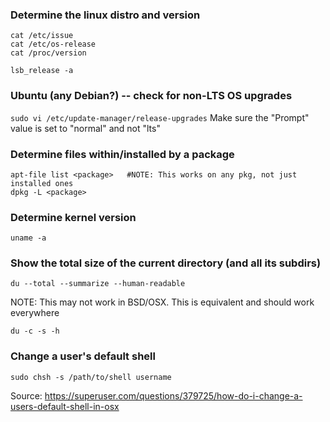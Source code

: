 ### Determine the linux distro and version
```
cat /etc/issue
cat /etc/os-release
cat /proc/version

lsb_release -a
```

### Ubuntu (any Debian?) -- check for non-LTS OS upgrades
```sudo vi /etc/update-manager/release-upgrades```
Make sure the "Prompt" value is set to "normal" and not "lts"

### Determine files within/installed by a package
```
apt-file list <package>   #NOTE: This works on any pkg, not just installed ones
dpkg -L <package>
```


### Determine kernel version
```
uname -a
```

### Show the total size of the current directory (and all its subdirs)
```
du --total --summarize --human-readable
```
NOTE: This may not work in BSD/OSX. This is equivalent and should work everywhere
```
du -c -s -h
```


### Change a user's default shell
```sudo chsh -s /path/to/shell username```

Source: https://superuser.com/questions/379725/how-do-i-change-a-users-default-shell-in-osx
